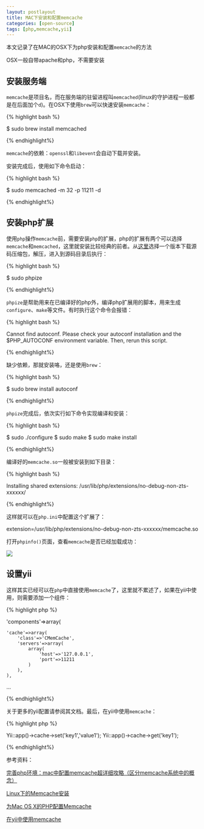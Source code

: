 ```yaml
---
layout: postlayout
title: MAC下安装和配置memcache
categories: [open-source]
tags: [php,memcache,yii]
---
```


本文记录了在MAC的OSX下为php安装和配置`memcache`的方法

OSX一般自带apache和php，不需要安装

## 安装服务端

`memcache`是项目名，而在服务端的驻留进程叫`memcached`(linux的守护进程一般都是在后面加个`d`)。在OSX下使用`brew`可以快速安装`memcache`：

{% highlight bash %}

$ sudo brew install memcached

{% endhighlight%}

`memcache`的依赖：`openssl`和`libevent`会自动下载并安装。

安装完成后，使用如下命令启动：

{% highlight bash %}

$ sudo memcached -m 32 -p 11211 -d

{% endhighlight%}


## 安装php扩展

使用`php`操作`memcache`前，需要安装`php`的扩展，php的扩展有两个可以选择`memcache`和`memcached`，这里就安装比较经典的前者。从[这里](http://pecl.php.net/package/memcache)选择一个版本下载源码压缩包，解压，进入到源码目录后执行：

{% highlight bash %}

$ sudo phpize

{% endhighlight%}

`phpize`是帮助用来在已编译好的php外，编译php扩展用的脚本，用来生成`configure`、`make`等文件。有时执行这个命令会报错：

{% highlight bash %}

Cannot find autoconf. Please check your autoconf installation and the
$PHP_AUTOCONF environment variable. Then, rerun this script.

{% endhighlight%}

缺少依赖，那就安装咯，还是使用`brew`：

{% highlight bash %}

$ sudo brew install autoconf

{% endhighlight%}

`phpize`完成后，依次实行如下命令实现编译和安装：

{% highlight bash %}

$ sudo ./configure
$ sudo make
$ sudo make install

{% endhighlight%}

编译好的`memcache.so`一般被安装到如下目录：

{% highlight bash %}

Installing shared extensions: /usr/lib/php/extensions/no-debug-non-zts-xxxxxx/

{% endhighlight%}

这样就可以在`php.ini`中配置这个扩展了：

extension=/usr/lib/php/extensions/no-debug-non-zts-xxxxxx/memcache.so

打开`phpinfo()`页面，查看`memcache`是否已经加载成功：

![](http://pchou.qiniudn.com/osx-php-memcache-yii-00.jpg)


## 设置yii

这样其实已经可以在`php`中直接使用`memcache`了，这里就不累述了，如果在yii中使用，则需要添加一个组件：

{% highlight php %}

'components'=>array(

    'cache'=>array(
        'class'=>'CMemCache',
        'servers'=>array(
            array(
                'host'=>'127.0.0.1',
                'port'=>11211
            )
        ),
    ),
...

{% endhighlight%}

关于更多的yii配置请参阅其文档。最后，在yii中使用`memcache`：

{% highlight php %}

Yii::app()->cache->set('key1','value1');
Yii::app()->cache->get('key1');

{% endhighlight%}


参考资料：

[完善php环境：mac中配置memcache超详细攻略（区分memcache系统中的概念）](http://www.pizida.com/memcached-install.html)

[Linux下的Memcache安装](http://www.ccvita.com/257.html)

[为Mac OS X的PHP配置Memcache](http://www.linuxidc.com/Linux/2012-02/54016.htm)

[在yii中使用memcache](http://www.tuicool.com/articles/3UrAVb)
